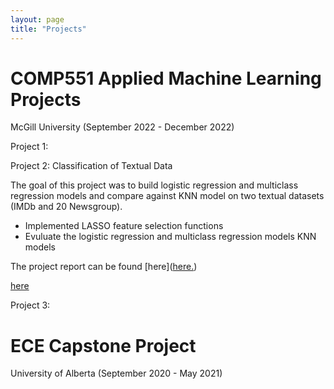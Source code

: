 ```yaml
---
layout: page
title: "Projects"
---
```


# COMP551 Applied Machine Learning Projects 
McGill University (September 2022 - December 2022)

Project 1:


Project 2: Classification of Textual Data

The goal of this project was to build logistic regression and multiclass regression models and compare against KNN model on two textual datasets (IMDb and 20 Newsgroup).
* Implemented LASSO feature selection functions
* Evuluate the logistic regression and multiclass regression models KNN models 

The project report can be found [here](<a href="pdfs/assignment2_group_47.pdf" type="application/pdf">here.</a>)

<!-- [here](https://github.com/andrewcccc/andrewcccc.github.io/blob/master/assignment2_group_47.pdf) -->

<!-- <a href="pdfs/assignment2_group_47.pdf" type="application/pdf">here.</a> -->

<a href="pdfs/assignment2_group_47.pdf" class="image fit"><img src="images/marr_pic.jpg" alt="">here</a>

Project 3:


# ECE Capstone Project 
University of Alberta (September 2020 - May 2021)


